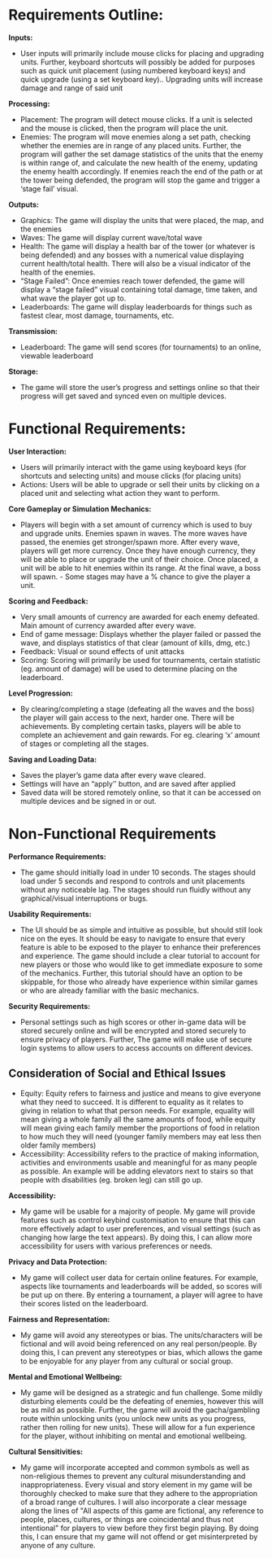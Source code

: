 # Requirements Outline:

__Inputs:__
- User inputs will primarily include mouse clicks for placing and upgrading units. Further, keyboard shortcuts will possibly be added for purposes such as quick unit placement (using numbered keyboard keys) and quick upgrade (using a set keyboard key).. 
Upgrading units will increase damage and range of said unit

__Processing:__
- Placement: The program will detect mouse clicks. If a unit is selected and the mouse is clicked, then the program will place the unit.
- Enemies: The program will move enemies along a set path, checking whether the enemies are in range of any placed units. Further, the program will gather the set damage statistics of the units that the enemy is within range of, and calculate the new health of the enemy, updating the enemy health accordingly. If enemies reach the end of the path or at the tower being defended, the program will stop the game and trigger a ‘stage fail’ visual. 

__Outputs:__
- Graphics: The game will display the units that were placed, the map, and the enemies
- Waves: The game will display current wave/total wave
- Health: The game will display a health bar of the tower (or whatever is being defended) and any bosses with a numerical value displaying current health/total health. There will also be a visual indicator of the health of the enemies.
- “Stage Failed”: Once enemies reach tower defended, the game will display a “stage failed” visual containing total damage, time taken, and what wave the player got up to.
- Leaderboards: The game will display leaderboards for things such as fastest clear, most damage, tournaments, etc.

__Transmission:__
- Leaderboard: The game will send scores (for tournaments) to an online, viewable leaderboard

__Storage:__
- The game will store the user’s progress and settings online so that their progress will get saved and synced even on multiple devices.



# Functional Requirements:

__User Interaction:__
- Users will primarily interact with the game using keyboard keys (for shortcuts and selecting units) and mouse clicks (for placing units)
- Actions: Users will be able to upgrade or sell their units by clicking on a placed unit and selecting what action they want to perform.

__Core Gameplay or Simulation Mechanics:__
- Players will begin with a set amount of currency which is used to buy and upgrade units. Enemies spawn in waves. The more waves have passed, the enemies get stronger/spawn more. After every wave, players will get more currency. Once they have enough currency, they will be able to place or upgrade the unit of their choice. Once placed, a unit will be able to hit enemies within its range. At the final wave, a boss will spawn. - Some stages may have a % chance to give the player a unit.

__Scoring and Feedback:__
- Very small amounts of currency are awarded for each enemy defeated. Main amount of currency awarded after every wave.
- End of game message: Displays whether the player failed or passed the wave, and displays statistics of that clear (amount of kills, dmg, etc.)
- Feedback: Visual or sound effects of unit attacks
- Scoring: Scoring will primarily be used for tournaments, certain statistic (eg. amount of damage) will be used to determine placing on the leaderboard.

__Level Progression:__
- By clearing/completing a stage (defeating all the waves and the boss) the player will gain access to the next, harder one. 
There will be achievements. By completing certain tasks, players will be able to complete an achievement and gain rewards. For eg. clearing ‘x’ amount of stages or completing all the stages.

__Saving and Loading Data:__
- Saves the player’s game data after every wave cleared.
- Settings will have an “apply’’ button, and are saved after applied
- Saved data will be stored remotely online, so that it can be accessed on multiple devices and be signed in or out.



# Non-Functional Requirements

__Performance Requirements:__
- The game should initially load in under 10 seconds. The stages should load under 5 seconds and respond to controls and unit placements without any noticeable lag. The stages should run fluidly without any graphical/visual interruptions or bugs.

__Usability Requirements:__
- The UI should be as simple and intuitive as possible, but should still look nice on the eyes. It should be easy to navigate to ensure that every feature is able to be exposed to the player to enhance their preferences and experience.
The game should include a clear tutorial to account for new players or those who would like to get immediate exposure to some of the mechanics. Further, this tutorial should have an option to be skippable, for those who already have experience within similar games or who are already familiar with the basic mechanics.

__Security Requirements:__
- Personal settings such as high scores or other in-game data will be stored securely online and will be encrypted and stored securely to ensure privacy of players. Further, The game will make use of secure login systems to allow users to access accounts on different devices.


## Consideration of Social and Ethical Issues

- Equity: Equity refers to fairness and justice and means to give everyone what they need to succeed. It is different to equality as it relates to giving in relation to what that person needs. For example, equality will mean giving a whole family all the same amounts of food, while equity will mean giving each family member the proportions of food in relation to how much they will need (younger family members may eat less then older family members)
- Accessibility: Accessibility refers to the practice of making information, activities and environments usable and meaningful for as many people as possible. An example will be adding elevators next to stairs so that people with disabilities (eg. broken leg) can still go up.

__Accessibility:__
- My game will be usable for a majority of people. My game will provide features such as control keybind customisation to ensure that this can more effectively adapt to user preferences, and visual settings (such as changing how large the text appears). By doing this, I can allow more accessibility for users with various preferences or needs.

__Privacy and Data Protection:__
- My game will collect user data for certain online features. For example, aspects like tournaments and leaderboards will be added, so scores will be put up on there. By entering a tournament, a player will agree to have their scores listed on the leaderboard. 

__Fairness and Representation:__
- My game will avoid any stereotypes or bias. The units/characters will be fictional and will avoid being referenced on any real person/people. By doing this, I can prevent any stereotypes or bias, which allows the game to be enjoyable for any player from any cultural or social group.

__Mental and Emotional Wellbeing:__
- My game will be designed as a strategic and fun challenge. Some mildly disturbing elements could be the defeating of enemies, however this will be as mild as possible. Further, the game will avoid the gacha/gambling route within unlocking units (you unlock new units as you progress, rather then rolling for new units). These will allow for a fun experience for the player, without inhibiting on mental and emotional wellbeing.

__Cultural Sensitivities:__
- My game will incorporate accepted and common symbols as well as non-religious themes to prevent any cultural misunderstanding and inappropriateness. Every visual and story element in my game will be thoroughly checked to make sure that they adhere to the appropriation of a broad range of cultures. I will also incorporate a clear message along the lines of "All aspects of this game are fictional, any reference to people, places, cultures, or things are coincidental and thus not intentional" for players to view before they first begin playing. By doing this, I can ensure that my game will not offend or get misinterpreted by anyone of any culture.